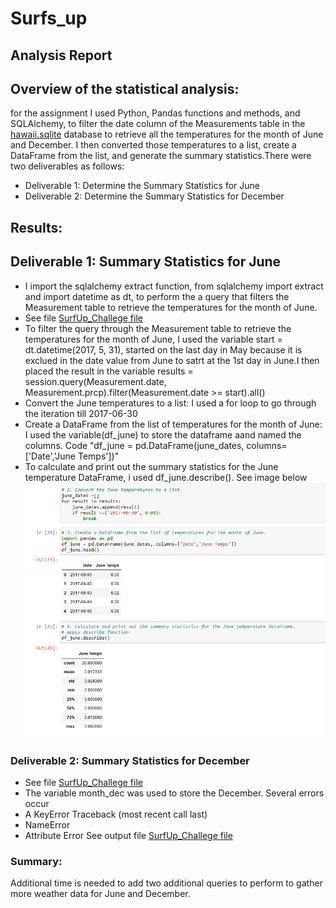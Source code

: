 # Surfs_up
## Analysis Report

## Overview of the statistical analysis:
for the assignment I used Python, Pandas functions and methods, and SQLAlchemy, to filter the date column of the Measurements table in the [hawaii.sqlite](https://github.com/JaredTMurray/surfs_up/blob/main/hawaii.sqlite) database to retrieve all the temperatures for the month of June and December. I then converted those temperatures to a list, create a DataFrame from the list, and generate the summary statistics.There were two deliverables as follows:
 - Deliverable 1: Determine the Summary Statistics for June
 - Deliverable 2: Determine the Summary Statistics for December

## Results:

## Deliverable 1: Summary Statistics for June 
 - I  import the sqlalchemy extract function, from sqlalchemy import extract and import datetime as dt, to perform the a query that filters the Measurement table to retrieve the temperatures for the month of June.
- See file [SurfUp_Challege file](https://github.com/JaredTMurray/surfs_up/blob/main/SurfsUp_Challenge.ipynb)
- To filter the query through the Measurement table to retrieve the temperatures for the month of June, I used the variable start = dt.datetime(2017, 5, 31), started on the last day in May because it is exclued in the date value from June to satrt at the 1st day in June.I then placed the result in the variable results = session.query(Measurement.date, Measurement.prcp).filter(Measurement.date >= start).all()
-  Convert the June temperatures to a list: I used a for loop to go through the iteration till 2017-06-30
-  Create a DataFrame from the list of temperatures for the month of June: I used the variable(df_june) to store the dataframe aand named the columns. Code "df_june = pd.DataFrame(june_dates, columns=['Date','June Temps'])" 
-  To calculate and print out the summary statistics for the June temperature DataFrame, i used df_june.describe(). See image below
  ![](https://github.com/JaredTMurray/surfs_up/blob/main/Del-1.png)

### Deliverable 2: Summary Statistics for December
- See file [SurfUp_Challege file](https://github.com/JaredTMurray/surfs_up/blob/main/SurfsUp_Challenge.ipynb)
- The variable month_dec was used to store the December.
Several errors occur
-  A KeyError Traceback (most recent call last)
-  NameError
-  Attribute Error
See output file [SurfUp_Challege file](https://github.com/JaredTMurray/surfs_up/blob/main/SurfsUp_Challenge.ipynb)

### Summary:
Additional time is needed to add two additional queries to perform to gather more weather data for June and December.
